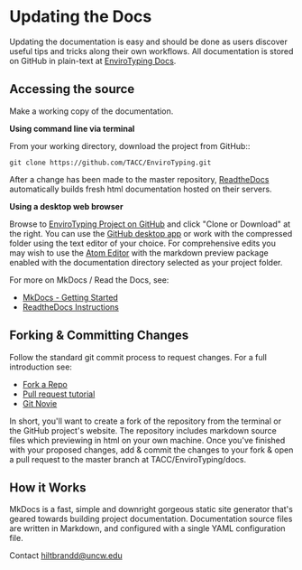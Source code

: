 # Updating the Docs

Updating the documentation is easy and should be done as users discover useful tips and tricks along their own workflows. All documentation is stored on GitHub in plain-text at [EnviroTyping Docs](https://github.com/TACC/EnviroTyping/tree/master/md_doc_files/md_files).

## Accessing the source

Make a working copy of the documentation.

**Using command line via terminal**

From your working directory, download the project from GitHub::

`git clone https://github.com/TACC/EnviroTyping.git`

After a change has been made to the master repository, [ReadtheDocs](https://readthedocs.org) automatically builds fresh html documentation hosted on their servers.

**Using a desktop web browser**

Browse to [EnviroTyping Project on GitHub](https://github.com/TACC/EnviroTyping) and click "Clone or Download" at the right. You can use the [GitHub desktop app](https://desktop.github.com/) or work with the compressed folder using the text editor of your choice. For comprehensive edits you may wish to use the [Atom Editor](https://atom.io) with the markdown preview package enabled with the documentation directory selected as your project folder.

For more on MkDocs / Read the Docs, see:

- [MkDocs - Getting Started](http://www.mkdocs.org/#getting-started)
- [ReadtheDocs Instructions](http://docs.readthedocs.io/en/latest/)

## Forking & Committing Changes

Follow the standard git commit process to request changes. For a full introduction see:

- [Fork a Repo](https://help.github.com/articles/fork-a-repo/)
- [Pull request tutorial](https://yangsu.github.io/pull-request-tutorial/)
- [Git Novie](http://swcarpentry.github.io/git-novice/)

In short, you'll want to create a fork of the repository from the terminal or the GitHub project's website. The repository includes markdown source files which previewing in html on your own machine. Once you've finished with your proposed changes, add & commit the changes to your fork & open a pull request to the master branch at TACC/EnviroTyping/docs.

## How it Works

MkDocs is a fast, simple and downright gorgeous static site generator that's geared towards building project documentation. Documentation source files are written in Markdown, and configured with a single YAML configuration file.


Contact hiltbrandd@uncw.edu
